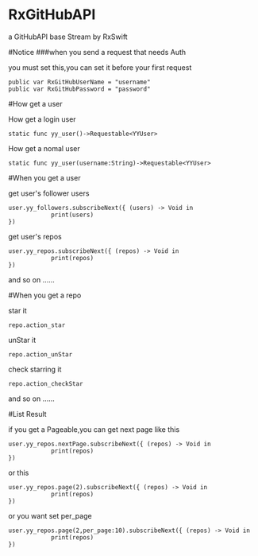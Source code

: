 # RxGitHubAPI
a GitHubAPI base Stream by RxSwift



#Notice 
###when you send a request that needs Auth

you must set this,you can set it before your first request

	public var RxGitHubUserName = "username"
	public var RxGitHubPassword = "password"

#How get a user

How get a login user

	static func yy_user()->Requestable<YYUser>

How get a nomal user
	
	static func yy_user(username:String)->Requestable<YYUser>
	

#When you get a user

get user's follower users

	user.yy_followers.subscribeNext({ (users) -> Void in
                print(users)
    })

get user's repos
	
	user.yy_repos.subscribeNext({ (repos) -> Void in
                print(repos)
    })
    
and so on ……
 
 
#When you get a repo

star it

	repo.action_star
	
unStar it

	repo.action_unStar
	
check starring it

	repo.action_checkStar
	
and so on ……
 
#List Result

if you get a Pageable<E>,you can get next page like this

	user.yy_repos.nextPage.subscribeNext({ (repos) -> Void in
                print(repos)
    })
    

or this
 
	user.yy_repos.page(2).subscribeNext({ (repos) -> Void in
                print(repos)
    })
    
or you want set per_page

	user.yy_repos.page(2,per_page:10).subscribeNext({ (repos) -> Void in
                print(repos)
    })
    
  